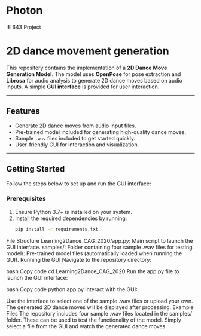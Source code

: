 # Photon
IE 643 Project

# 2D dance movement generation

This repository contains the implementation of a **2D Dance Move Generation Model**. The model uses **OpenPose** for pose extraction and **Librosa** for audio analysis to generate 2D dance moves based on audio inputs. A simple **GUI interface** is provided for user interaction.

---

## Features

- Generate 2D dance moves from audio input files.
- Pre-trained model included for generating high-quality dance moves.
- Sample `.wav` files included to get started quickly.
- User-friendly GUI for interaction and visualization.

---

## Getting Started

Follow the steps below to set up and run the GUI interface:

### Prerequisites

1. Ensure Python 3.7+ is installed on your system.
2. Install the required dependencies by running:  
   ```bash
   pip install -r requirements.txt
File Structure
Learning2Dance_CAG_2020/app.py: Main script to launch the GUI interface.
samples/: Folder containing four sample .wav files for testing.
model/: Pre-trained model files (automatically loaded when running the GUI).
Running the GUI
Navigate to the repository directory:

bash
Copy code
cd Learning2Dance_CAG_2020
Run the app.py file to launch the GUI interface:

bash
Copy code
python app.py
Interact with the GUI:

Use the interface to select one of the sample .wav files or upload your own.
The generated 2D dance moves will be displayed after processing.
Example Files
The repository includes four sample .wav files located in the samples/ folder. These can be used to test the functionality of the model. Simply select a file from the GUI and watch the generated dance moves.
